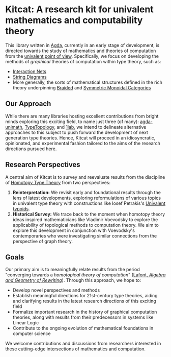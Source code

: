 # Kitcat: A research kit for univalent mathematics and computability theory

This library written in [Agda](https://github.com/agda/agda), currently in an early stage of development, is directed towards the study of mathematics and theories of computation from the [univalent point of view](https://en.wikipedia.org/wiki/Univalent_foundations). Specifically, we focus on developing the methods of *graphical* theories of computation within type theory, such as:
* [Interaction Nets](https://wiki.xxiivv.com/site/interaction_nets.html)
* [String Diagrams](https://arxiv.org/abs/2305.08768)
* More generally, the sorts of mathematical structures defined in the rich theory underpinning [Braided](https://ncatlab.org/nlab/show/braided+monoidal+category) and [Symmetric Monoidal Categories](https://ncatlab.org/nlab/show/symmetric+monoidal+category)

## Our Approach

While there are many libraries hosting excellent contributions from bright minds exploring this exciting field, to name just three (of many): [agda-unimath](https://unimath.github.io/agda-unimath/), [TypeTopology](https://www.cs.bham.ac.uk/~mhe/TypeTopology/), and [1lab](https://1lab.dev/), we intend to delineate alternative approaches to this subject to push forward the development of next generation type theories. Hence, Kitcat will proceed in an idiosyncratic, opinionated, and experimental fashion tailored to the aims of the research directions pursued here.

## Research Perspectives

A central aim of Kitcat is to survey and reevaluate results from the discipline of [Homotopy Type Theory](https://ncatlab.org/nlab/show/homotopy+type+theory) from two perspectives: 
 1. **Reinterpretation:** We revisit early and foundational results through the lens of latest developments, exploring reformulations of various topics in univalent type theory with constructions like Iosef Petrakis's [Univalent typoids](https://arxiv.org/abs/2205.06651). 
 2. **Historical Survey:** We trace back to the moment when homotopy theory ideas inspired mathematicians like Vladimir Voevodsky to explore the applicability of topological methods to computation theory. We aim to explore this development in conjunction with Voevodsky's contemporaries who were investigating similar connections from the perspective of graph theory. 
 
## Goals

Our primary aim is to meaningfully relate results from the period "converging towards a *homotopical theory of computation*" ([Lafont, *Algebra and Geometry of Rewriting*](https://www.i2m.univ-amu.fr/~lafont/pub/agr.pdf)). Through this approach, we hope to:

* Develop novel perspectives and methods
* Establish meaningful directions for 21st-century type theories, aiding and clarifying results in the latest research directions of this exciting field
* Formalize important research in the history of graphical computation theories, along with results from their predecessors in systems like Linear Logic
* Contribute to the ongoing evolution of mathematical foundations in computer science

We welcome contributions and discussions from researchers interested in these cutting-edge intersections of mathematics and computation.
